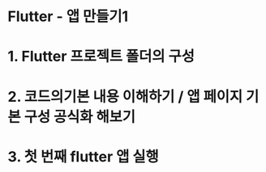 Flutter - 앱 만들기1
========

# 1. Flutter 프로젝트 폴더의 구성
# 2. 코드의기본 내용 이해하기 / 앱 페이지 기본 구성 공식화 해보기
# 3. 첫 번째 flutter 앱 실행
